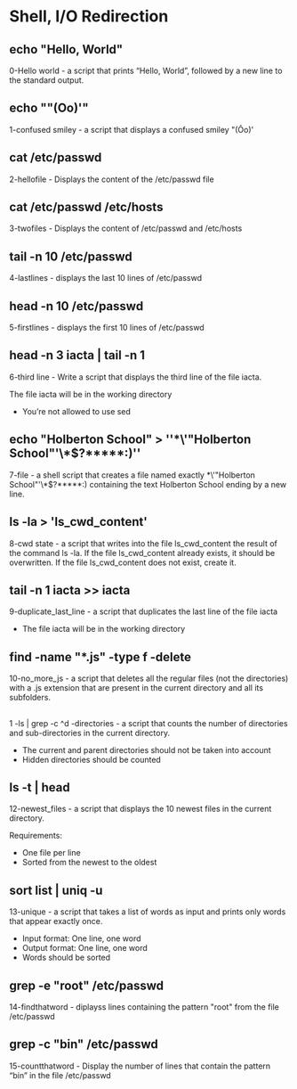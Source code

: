 # Shell, I/O Redirection
## echo "Hello, World"
0-Hello world - a script that prints “Hello, World”, followed by a new line to the standard output.
## echo "\"(Oo)'"
1-confused smiley - a script that displays a confused smiley "(Ôo)'
## cat /etc/passwd
2-hellofile - Displays the content of the /etc/passwd file
## cat /etc/passwd /etc/hosts
3-twofiles - Displays the content of /etc/passwd and /etc/hosts
## tail -n 10 /etc/passwd
4-lastlines - displays the last 10 lines of /etc/passwd
## head -n 10 /etc/passwd
5-firstlines - displays the first 10 lines of /etc/passwd
## head -n 3 iacta | tail -n 1
6-third line - Write a script that displays the third line of the file iacta.

The file iacta will be in the working directory

* You’re not allowed to use sed
## echo "Holberton School" >  ''\*\\'\"Holberton School\"\'\\*\$\?\*\*\*\*\*\:\)''
7-file - a shell script that creates a file named exactly \*\\'"Holberton School"\'\\*$\?\*\*\*\*\*:) containing the text Holberton School ending by a new line.
## ls -la > 'ls_cwd_content'
8-cwd state - a script that writes into the file ls_cwd_content the result of the command ls -la. If the file ls_cwd_content already exists, it should be overwritten. If the file ls_cwd_content does not exist, create it.
## tail -n 1 iacta >> iacta
9-duplicate_last_line - a script that duplicates the last line of the file iacta

* The file iacta will be in the working directory
## find -name "*.js" -type f -delete 
10-no_more_js - a script that deletes all the regular files (not the directories) with a .js extension that are present in the current directory and all its subfolders.
## 
1 -ls | grep -c ^d -directories - a script that counts the number of directories and sub-directories in the current directory.

* The current and parent directories should not be taken into account
* Hidden directories should be counted
## ls -t | head
12-newest_files - a script that displays the 10 newest files in the current directory.

Requirements:

* One file per line
* Sorted from the newest to the oldest
## sort list | uniq -u
13-unique - a script that takes a list of words as input and prints only words that appear exactly once.

* Input format: One line, one word
* Output format: One line, one word
* Words should be sorted
## grep -e "root" /etc/passwd
14-findthatword - diplayss lines containing the pattern "root" from the file /etc/passwd
## grep -c "bin" /etc/passwd
15-countthatword - Display the number of lines that contain the pattern “bin” in the file /etc/passwd
